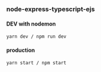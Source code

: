 ### node-express-typescript-ejs 

#### DEV with nodemon
```
yarn dev / npm run dev
```

#### production
```
yarn start / npm start
```
